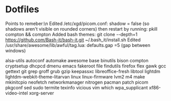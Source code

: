 # Dotfiles
Points to remeber:\n
	Edited /etc/xgd/picom.conf:
		shadow = false (so shadows aren't visible on rounded corners)
		then restart by running:
			pkill compton && compton
	Added bash themes:
		git clone --depth=1 https://github.com/Bash-it/bash-it.git
		~/.bash_it/install.sh
	Edited /usr/share/awesome/lib/awful/tag.lua:
		defaults.gap =5 (gap between windows)

alsa-utils
autoconf
automake
awesome
base
binutils
bison
compton
cryptsetup
dhcpcd
dmenu
emacs
fakeroot
file
findutils
firefox
flex
gawk
gcc
gettext
git
grep
groff
grub
gzip
keepassxc
libreoffice-fresh
libtool
lightdm
lightdm-webkit-theme-litarvan
linux
linux-firmware 
lvm2 
m4 
make 
mkinitcpio 
neofetch 
networkmanager 
nitrogen 
pacman 
patch 
picom
pkgconf
sed
sudo
termite
texinfo
vicious
vim
which
wpa_supplicant
xf86-video-intel
xorg-server
